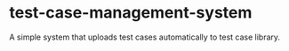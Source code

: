 # test-case-management-system
A simple system that uploads test cases automatically to test case library.
